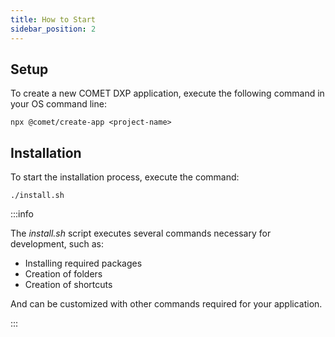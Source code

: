 ```yaml
---
title: How to Start
sidebar_position: 2
---
```


## Setup

To create a new COMET DXP application, execute the following command in your OS command line:

`npx @comet/create-app <project-name>`

## Installation

To start the installation process, execute the command:

`./install.sh`

:::info

The _install.sh_ script executes several commands necessary for development, such as:

-   Installing required packages
-   Creation of folders
-   Creation of shortcuts

And can be customized with other commands required for your application.

:::
